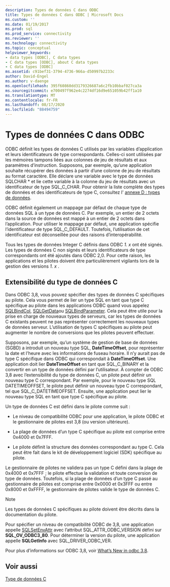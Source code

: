 ```yaml
---
description: Types de données C dans ODBC
title: Types de données C dans ODBC | Microsoft Docs
ms.custom: ''
ms.date: 01/19/2017
ms.prod: sql
ms.prod_service: connectivity
ms.reviewer: ''
ms.technology: connectivity
ms.topic: conceptual
helpviewer_keywords:
- data types [ODBC], C data types
- C data types [ODBC], about C data types
- C data types [ODBC]
ms.assetid: c91bef31-3794-4736-966a-d50997b2233c
author: David-Engel
ms.author: v-daenge
ms.openlocfilehash: 395f60860dd3179326687a6c2fb10bbaf027ca3a
ms.sourcegitcommit: e700497f962e4c2274df16d9e651059b42ff1a10
ms.translationtype: MT
ms.contentlocale: fr-FR
ms.lasthandoff: 08/17/2020
ms.locfileid: "88494759"
---
```

# <a name="c-data-types-in-odbc"></a>Types de données C dans ODBC
ODBC définit les types de données C utilisés par les variables d’application et leurs identificateurs de type correspondants. Celles-ci sont utilisées par les mémoires tampons liées aux colonnes de jeu de résultats et aux paramètres d’instruction. Supposons, par exemple, qu’une application souhaite récupérer des données à partir d’une colonne de jeu de résultats au format caractère. Elle déclare une variable avec le type de données SQLCHAR * et lie cette variable à la colonne du jeu de résultats avec un identificateur de type SQL_C_CHAR. Pour obtenir la liste complète des types de données et des identificateurs de type C, consultez l' [annexe D : types de données](../../../odbc/reference/appendixes/appendix-d-data-types.md).  
  
 ODBC définit également un mappage par défaut de chaque type de données SQL à un type de données C. Par exemple, un entier de 2 octets dans la source de données est mappé à un entier de 2 octets dans l’application. Pour utiliser le mappage par défaut, une application spécifie l’identificateur de type SQL_C_DEFAULT. Toutefois, l’utilisation de cet identificateur est déconseillée pour des raisons d’interopérabilité.  
  
 Tous les types de données Integer C définis dans ODBC *1. x* ont été signés. Les types de données C non signés et leurs identificateurs de type correspondants ont été ajoutés dans ODBC 2,0. Pour cette raison, les applications et les pilotes doivent être particulièrement vigilants lors de la gestion des versions *1. x* .  
  
## <a name="c-data-type-extensibility"></a>Extensibilité du type de données C  
 Dans ODBC 3,8, vous pouvez spécifier des types de données C spécifiques au pilote. Cela vous permet de lier un type SQL en tant que type C spécifique au pilote dans les applications ODBC quand vous appelez [SQLBindCol](../../../odbc/reference/syntax/sqlbindcol-function.md), [SQLGetData](../../../odbc/reference/syntax/sqlgetdata-function.md)ou [SQLBindParameter](../../../odbc/reference/syntax/sqlbindparameter-function.md). Cela peut être utile pour la prise en charge de nouveaux types de serveurs, car les types de données C existants peuvent ne pas représenter correctement les nouveaux types de données serveur. L’utilisation de types C spécifiques au pilote peut augmenter le nombre de conversions que les pilotes peuvent effectuer.  
  
 Supposons, par exemple, qu’un système de gestion de base de données (SGBD) a introduit un nouveau type SQL, **DateTimeOffset**, pour représenter la date et l’heure avec les informations de fuseau horaire. Il n’y aurait pas de type C spécifique dans ODBC qui correspondait à **DateTimeOffset**. Une application doit lier **DateTimeOffset** en tant que SQL_C_BINARY et la convertir en un type de données défini par l’utilisateur. À compter de ODBC 3,8 avec l’extensibilité du type de données C, un pilote peut définir un nouveau type C correspondant. Par exemple, pour le nouveau type SQL DATETIMEOFFSET, le pilote peut définir un nouveau type C correspondant, tel que SQL_C_DATETIMEOFFSET. Ensuite, une application peut lier le nouveau type SQL en tant que type C spécifique au pilote.  
  
 Un type de données C est défini dans le pilote comme suit :  
  
-   Le niveau de compatibilité ODBC pour une application, le pilote ODBC et le gestionnaire de pilotes est 3,8 (ou version ultérieure).  
  
-   La plage de données d’un type C spécifique au pilote est comprise entre 0x4000 et 0x7FFF.  
  
-   Le pilote définit la structure des données correspondant au type C.  Cela peut être fait dans le kit de développement logiciel (SDK) spécifique au pilote.  
  
 Le gestionnaire de pilotes ne validera pas un type C défini dans la plage de 0x4000 et 0x7FFF ; le pilote effectue la validation et toute conversion de type de données. Toutefois, si la plage de données d’un type C passé au gestionnaire de pilotes est comprise entre 0x0000 et 0x3FFF ou entre 0x8000 et 0xFFFF, le gestionnaire de pilotes valide le type de données C.  
  
> [!NOTE]  
>  Les types de données C spécifiques au pilote doivent être décrits dans la documentation du pilote.  
  
 Pour spécifier un niveau de compatibilité ODBC de 3,8, une application appelle [SQLSetEnvAttr](../../../odbc/reference/syntax/sqlsetenvattr-function.md) avec l’attribut SQL_ATTR_ODBC_VERSION défini sur **SQL_OV_ODBC3_80**. Pour déterminer la version du pilote, une application appelle **SQLGetInfo** avec SQL_DRIVER_ODBC_VER.  
  
 Pour plus d’informations sur ODBC 3,8, voir [What’s New in odbc 3,8](../../../odbc/reference/what-s-new-in-odbc-3-8.md).  
  
## <a name="see-also"></a>Voir aussi  
 [Type de données C](../../../odbc/reference/appendixes/c-data-types.md)
